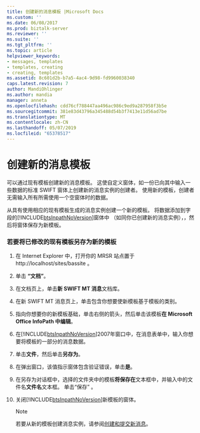 ```yaml
---
title: 创建新的消息模板 |Microsoft Docs
ms.custom: ''
ms.date: 06/08/2017
ms.prod: biztalk-server
ms.reviewer: ''
ms.suite: ''
ms.tgt_pltfrm: ''
ms.topic: article
helpviewer_keywords:
- messages, templates
- templates, creating
- creating, templates
ms.assetid: 8c601d2b-b7a5-4ac4-9d98-fd9960038340
caps.latest.revision: 7
author: MandiOhlinger
ms.author: mandia
manager: anneta
ms.openlocfilehash: cdd76cf788447aa496ac986c9ed9a287958f3b5e
ms.sourcegitcommit: 381e83d43796a345488d54b3f7413e11d56ad7be
ms.translationtype: MT
ms.contentlocale: zh-CN
ms.lasthandoff: 05/07/2019
ms.locfileid: "65378517"
---
```

# <a name="creating-a-new-message-template"></a>创建新的消息模板
可以通过现有模板创建新的消息模板。 这使自定义窗体，如一份已向其中输入一些数据的标准 SWIFT 窗体上创建新的消息实例的创建者。 使用新的模板，创建者无需输入所有所需使用一个空窗体时的数据。  
  
 从具有使用相应的现有模板生成的消息实例创建一个新的模板。 将数据添加到字段的[!INCLUDE[btsInpathNoVersion](../../includes/btsinpathnoversion-md.md)]窗体中 （如同你已创建新的消息实例），，然后将窗体保存为新模板。  
  
### <a name="to-save-a-modified-existing-template-as-a-new-template"></a>若要将已修改的现有模板另存为新的模板  
  
1. 在 Internet Explorer 中，打开你的 MRSR 站点置于 http://localhost/sites/bassite 。  
  
2. 单击 **“文档”**。  
  
3. 在文档页上，单击**新 SWIFT MT 消息**文档库。  
  
4. 在新 SWIFT MT 消息页上，单击包含你想要使新模板基于模板的类别。  
  
5. 指向你想要你的新模板基础，单击右侧的箭头，然后单击该模板**在 Microsoft Office InfoPath 中编辑**。  
  
6. 在[!INCLUDE[btsInpathNoVersion](../../includes/btsinpathnoversion-md.md)]2007年窗口中，在消息表单中，输入你想要将模板的一部分的消息数据。  
  
7. 单击**文件**，然后单击**另存为**。  
  
8. 在弹出窗口，该值指示窗体包含验证错误，单击**是**。  
  
9. 在另存为对话框中，选择的文件夹中的模板**将保存在**文本框中，并输入中的文件名**文件名**文本框。 单击“保存” 。  
  
10. 关闭[!INCLUDE[btsInpathNoVersion](../../includes/btsinpathnoversion-md.md)]新模板的窗体。  
  
    > [!NOTE]
    >  若要从新的模板创建消息实例，请参阅[创建和提交新消息](../../adapters-and-accelerators/accelerator-swift/creating-and-submitting-a-new-message.md)。